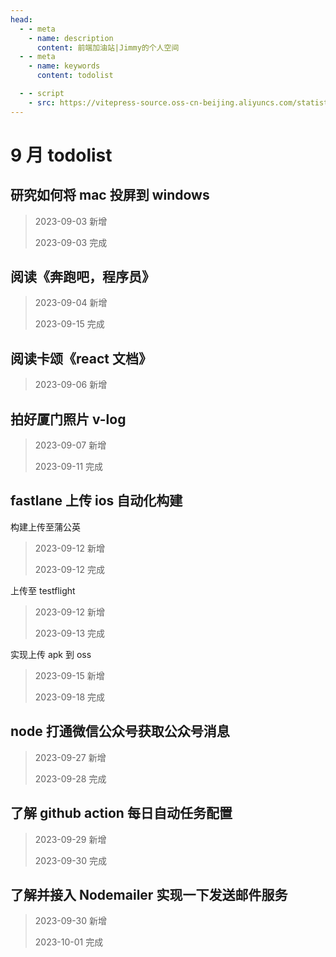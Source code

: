 ```yaml
---
head:
  - - meta
    - name: description
      content: 前端加油站|Jimmy的个人空间
  - - meta
    - name: keywords
      content: todolist

  - - script
    - src: https://vitepress-source.oss-cn-beijing.aliyuncs.com/statistics.js
---
```


# 9 月 todolist

## 研究如何将 mac 投屏到 windows

> 2023-09-03 新增
>
> 2023-09-03 完成

## 阅读《奔跑吧，程序员》

> 2023-09-04 新增
>
> 2023-09-15 完成

## 阅读卡颂《react 文档》

> 2023-09-06 新增

## 拍好厦门照片 v-log

> 2023-09-07 新增
>
> 2023-09-11 完成

## fastlane 上传 ios 自动化构建

构建上传至蒲公英

> 2023-09-12 新增
>
> 2023-09-12 完成

上传至 testflight

> 2023-09-12 新增
>
> 2023-09-13 完成

实现上传 apk 到 oss

> 2023-09-15 新增
>
> 2023-09-18 完成

## node 打通微信公众号获取公众号消息

> 2023-09-27 新增
>
> 2023-09-28 完成

## 了解 github action 每日自动任务配置

> 2023-09-29 新增
>
> 2023-09-30 完成

## 了解并接入 Nodemailer 实现一下发送邮件服务

> 2023-09-30 新增
>
> 2023-10-01 完成
